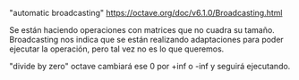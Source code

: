 "automatic broadcasting"
https://octave.org/doc/v6.1.0/Broadcasting.html

Se están haciendo operaciones con matrices que no cuadra su tamaño. Broadcasting nos indica que se están realizando adaptaciones para poder ejecutar la operación, pero tal vez no es lo que queremos.



"divide by zero"
octave cambiará ese 0 por +inf o -inf y seguirá ejecutando.

